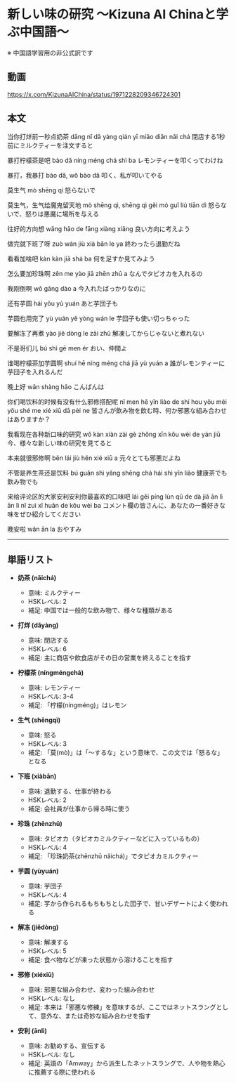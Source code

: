# 新しい味の研究 〜Kizuna AI Chinaと学ぶ中国語〜
※ 中国語学習用の非公式訳です

## 動画
https://x.com/KizunaAIChina/status/1971228209346724301

## 本文

当你打烊前一秒点奶茶
dāng nǐ dǎ yàng qián yī miǎo diǎn nǎi chá
閉店する1秒前にミルクティーを注文すると

暴打柠檬茶是吧
bào dǎ níng méng chá shì ba
レモンティーを叩くってわけね

暴打，我暴打
bào dǎ, wǒ bào dǎ
叩く、私が叩いてやる

莫生气
mò shēng qì
怒らないで

莫生气，生气给魔鬼留天地
mò shēng qì, shēng qì gěi mó guǐ liú tiān dì
怒らないで、怒りは悪魔に場所を与える

往好的方向想
wǎng hǎo de fāng xiàng xiǎng
良い方向に考えよう

做完就下班了呀
zuò wán jiù xià bān le ya
終わったら退勤だね

看看加啥吧
kàn kàn jiā shá ba
何を足すか見てみよう

怎么要加珍珠啊
zěn me yào jiā zhēn zhū a
なんでタピオカを入れるの

我刚倒啊
wǒ gāng dào a
今入れたばっかりなのに

还有芋圆
hái yǒu yù yuán
あと芋団子も

芋圆也用完了
yù yuán yě yòng wán le
芋団子も使い切っちゃった

要解冻了再煮
yào jiě dòng le zài zhǔ
解凍してからじゃないと煮れない

不是哥们儿
bú shì gē men ér
おい、仲間よ

谁喝柠檬茶加芋圆啊
shuí hē níng méng chá jiā yù yuán a
誰がレモンティーに芋団子を入れるんだ

晚上好
wǎn shàng hǎo
こんばんは

你们喝饮料的时候有没有什么邪修搭配呢
nǐ men hē yǐn liào de shí hou yǒu méi yǒu shé me xié xiū dā pèi ne
皆さんが飲み物を飲む時、何か邪悪な組み合わせはありますか？

我看现在各种新口味的研究
wǒ kàn xiàn zài gè zhǒng xīn kǒu wèi de yán jiū
今、様々な新しい味の研究を見てると

本来就很邪修啊
běn lái jiù hěn xié xiū a
元々とても邪悪だよね

不管是养生茶还是饮料
bú guǎn shì yǎng shēng chá hái shì yǐn liào
健康茶でも飲み物でも

来给评论区的大家安利安利你最喜欢的口味吧
lái gěi píng lùn qū de dà jiā ān lì ān lì nǐ zuì xǐ huān de kǒu wèi ba
コメント欄の皆さんに、あなたの一番好きな味をぜひ紹介してください

晚安啦
wǎn ān la
おやすみ

---
## 単語リスト

* **奶茶 (nǎichá)**
  - 意味: ミルクティー
  - HSKレベル: 2
  - 補足: 中国では一般的な飲み物で、様々な種類がある

* **打烊 (dǎyàng)**
  - 意味: 閉店する
  - HSKレベル: 6
  - 補足: 主に商店や飲食店がその日の営業を終えることを指す

* **柠檬茶 (níngméngchá)**
  - 意味: レモンティー
  - HSKレベル: 3-4
  - 補足: 「柠檬(níngméng)」はレモン

* **生气 (shēngqì)**
  - 意味: 怒る
  - HSKレベル: 3
  - 補足: 「莫(mò)」は「〜するな」という意味で、この文では「怒るな」となる

* **下班 (xiàbān)**
  - 意味: 退勤する、仕事が終わる
  - HSKレベル: 2
  - 補足: 会社員が仕事から帰る時に使う

* **珍珠 (zhēnzhū)**
  - 意味: タピオカ（タピオカミルクティーなどに入っているもの）
  - HSKレベル: 4
  - 補足: 「珍珠奶茶(zhēnzhū nǎichá)」でタピオカミルクティー

* **芋圆 (yùyuán)**
  - 意味: 芋団子
  - HSKレベル: 4
  - 補足: 芋から作られるもちもちとした団子で、甘いデザートによく使われる

* **解冻 (jiědòng)**
  - 意味: 解凍する
  - HSKレベル: 5
  - 補足: 食べ物などが凍った状態から溶けることを指す

* **邪修 (xiéxiū)**
  - 意味: 邪悪な組み合わせ、変わった組み合わせ
  - HSKレベル: なし
  - 補足: 本来は「邪悪な修練」を意味するが、ここではネットスラングとして、意外な、または奇妙な組み合わせを指す

* **安利 (ānlì)**
  - 意味: お勧めする、宣伝する
  - HSKレベル: なし
  - 補足: 英語の「Amway」から派生したネットスラングで、人や物を熱心に推薦する際に使われる
